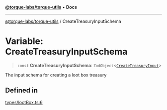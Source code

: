 [**@torque-labs/torque-utils**](../README.md) • **Docs**

***

[@torque-labs/torque-utils](../README.md) / CreateTreasuryInputSchema

# Variable: CreateTreasuryInputSchema

> `const` **CreateTreasuryInputSchema**: `ZodObject`\<[`CreateTreasuryInput`](../type-aliases/CreateTreasuryInput.md)\>

The input schema for creating a loot box treasury

## Defined in

[types/lootBox.ts:6](https://github.com/torque-labs/torque-utils/blob/c76fb4101d477d1e8e6fb4f5de7a277964527c27/types/lootBox.ts#L6)
